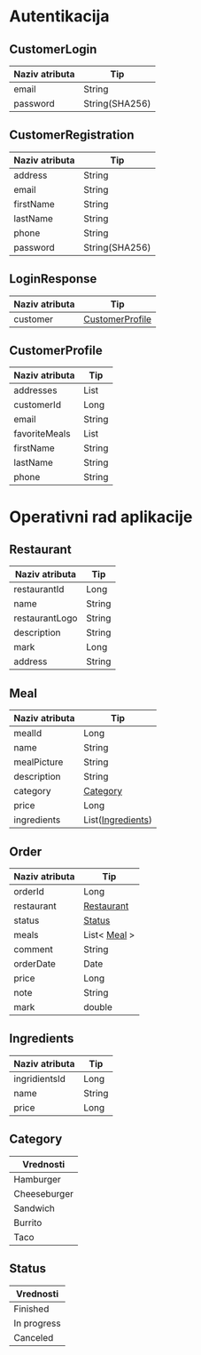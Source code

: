 # Autentikacija

## CustomerLogin
| Naziv atributa | Tip            |
|----------------|----------------|
| email          | String         |
| password       | String(SHA256) |

## CustomerRegistration
| Naziv atributa | Tip            |
|----------------|----------------|
| address        | String         |
| email          | String         |
| firstName      | String         |
| lastName       | String         |
| phone          | String         |
| password       | String(SHA256) |

## LoginResponse
| Naziv atributa | Tip                                 |
|----------------|-------------------------------------|
| customer       | [CustomerProfile](#customerprofile) |

## CustomerProfile
| Naziv atributa | Tip            |
|----------------|----------------|
| addresses      | List<String>   |
| customerId     | Long           |
| email          | String         |
| favoriteMeals  | List<String>   |
| firstName      | String         |
| lastName       | String         |
| phone          | String         |


# Operativni rad aplikacije

## Restaurant
| Naziv atributa | Tip    |
|----------------|--------|
| restaurantId   | Long   |
| name           | String |
| restaurantLogo | String |
| description    | String |
| mark           | Long   |
| address        | String |

## Meal
| Naziv atributa | Tip                               |
|----------------|-----------------------------------|
| mealId         | Long                              |
| name           | String                            |
| mealPicture    | String                            |
| description    | String                            |
| category       | [Category](#category)             |
| price          | Long                              |
| ingredients    | List([Ingredients](#ingredients)) |

## Order
| Naziv atributa | Tip                       |
|----------------|---------------------------|
| orderId        | Long                      |
| restaurant     | [Restaurant](#restaurant) |
| status         | [Status](#status)         |
| meals          | List< [Meal](#meal) >     |
| comment        | String                    |
| orderDate      | Date                      |
| price          | Long                      |
| note           | String                    |
| mark           | double                    |

## Ingredients
| Naziv atributa | Tip    |
|----------------|--------|
| ingridientsId  | Long   |
| name           | String |
| price          | Long   |

## Category
| Vrednosti    |
|--------------|
| Hamburger    |
| Cheeseburger |
| Sandwich     |
| Burrito      |
| Taco         |

## Status
| Vrednosti   |
|-------------|
| Finished    |
| In progress |
| Canceled    |
